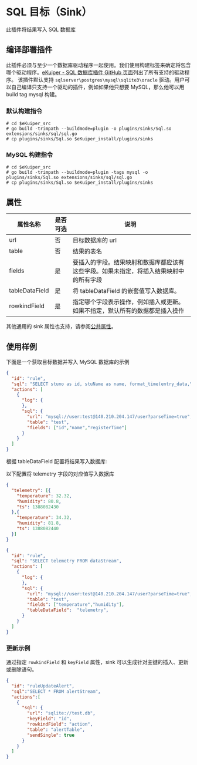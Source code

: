 # SQL 目标（Sink）

此插件将结果写入 SQL 数据库

## 编译部署插件

此插件必须与至少一个数据库驱动程序一起使用。我们使用构建标签来确定将包含哪个驱动程序。[eKuiper - SQL 数据库插件 GitHub 页面](https://github.com/lf-edge/ekuiper/tree/master/extensions/sqldatabase/driver)列出了所有支持的驱动程序。
该插件默认支持 `sqlserver\postgres\mysql\sqlite3\oracle` 驱动。用户可以自己编译只支持一个驱动的插件，例如如果他只想要 MySQL，那么他可以用 build tag mysql 构建。

### 默认构建指令
```shell
# cd $eKuiper_src
# go build -trimpath --buildmode=plugin -o plugins/sinks/Sql.so extensions/sinks/sql/sql.go
# cp plugins/sinks/Sql.so $eKuiper_install/plugins/sinks
```

### MySQL 构建指令 
```shell
# cd $eKuiper_src
# go build -trimpath --buildmode=plugin -tags mysql -o plugins/sinks/Sql.so extensions/sinks/sql/sql.go
# cp plugins/sinks/Sql.so $eKuiper_install/plugins/sinks
```


## 属性

| 属性名称  | 是否可选 | 说明                                                  |
| -------------- | -------- | ------------------------------------------------------------ |
| url            | 否    | 目标数据库的 url                                             |
| table          | 否    | 结果的表名                                                   |
| fields         | 是     | 要插入的字段。结果映射和数据库都应该有这些字段。如果未指定，将插入结果映射中的所有字段 |
| tableDataField | 是     | 将 tableDataField 的嵌套值写入数据库。                       |
| rowkindField   | 是     | 指定哪个字段表示操作，例如插入或更新。如果不指定，默认所有的数据都是插入操作 |

其他通用的 sink 属性也支持，请参阅[公共属性](../overview.md#公共属性)。

## 使用样例

下面是一个获取目标数据并写入 MySQL 数据库的示例

```json
{
  "id": "rule",
  "sql": "SELECT stuno as id, stuName as name, format_time(entry_data,\"YYYY-MM-dd HH:mm:ss\") as registerTime FROM SqlServerStream",
  "actions": [
    {
      "log": {
      },
      "sql": {
        "url": "mysql://user:test@140.210.204.147/user?parseTime=true",
        "table": "test",
        "fields": ["id","name","registerTime"]
      }
    }
  ]
}
```

根据 tableDataField 配置将结果写入数据库:

以下配置将 telemetry 字段的对应值写入数据库

```json
{
  "telemetry": [{
    "temperature": 32.32,
    "humidity": 80.8,
    "ts": 1388082430
  },{
    "temperature": 34.32,
    "humidity": 81.8,
    "ts": 1388082440
  }]
}
```

```json lines
{
  "id": "rule",
  "sql": "SELECT telemetry FROM dataStream",
  "actions": [
    {
      "log": {
      },
      "sql": {
        "url": "mysql://user:test@140.210.204.147/user?parseTime=true",
        "table": "test",
        "fields": ["temperature","humidity"],
        "tableDataField":  "telemetry",
      }
    }
  ]
}
```

### 更新示例

通过指定 `rowkindField` 和 `keyField` 属性，sink 可以生成针对主键的插入、更新或删除语句。

```json
{
  "id": "ruleUpdateAlert",
  "sql":"SELECT * FROM alertStream",
  "actions":[
    {
      "sql": {
        "url": "sqlite://test.db",
        "keyField": "id",
        "rowkindField": "action",
        "table": "alertTable",
        "sendSingle": true
      }
    }
  ]
}
```